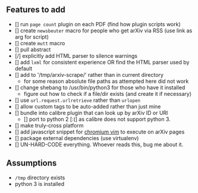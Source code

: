 ## Features to add
- [] run `page count` plugin on each PDF  (find how plugin scripts work)
- [] create `newsbeuter` macro for people who get arXiv via RSS (use link as arg for script)
- [] create `mutt` macro
- [] pull abstract
- [/] explicitly add HTML parser to silence warnings
- [] add `lxml` for consistent experience OR find the HTML parser used by default
- [] add to '/tmp/arxiv-scrape/' rather than in current directory
   - for some reason absolute file paths as attempted here did not work
- [] change shebang to /usr/bin/python3 for those who have it installed
   - figure out how to check if a file/dir exists (and create it if necessary)
- [] use `url.request.urlretrieve` rather than `urlopen`
- [] allow custom tags to be auto-added rather than just mine
- [] bundle into calibre plugin that can look up by arXiv ID or URl
   - [] port to python 2 [:(] as calibre does not support python 3.
- [] make truly-cross platform
- [] add javascript snippet for [chromium vim](https://github.com/1995eaton/chromium-vim) to execute on arXiv pages
- [] package external dependencies (use virtualenv)
- [] UN-HARD-CODE everything. Whoever reads this, bug me about it.

## Assumptions
- `/tmp` directory exists
- python 3 is installed



